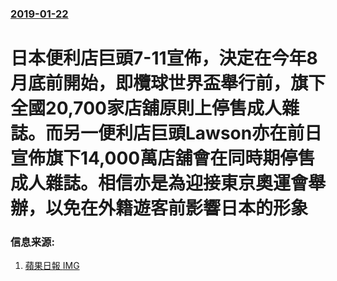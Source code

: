 ### [2019-01-22](/news/2019/01/22/index.md)

##### 
# 日本便利店巨頭7-11宣佈，決定在今年8月底前開始，即欖球世界盃舉行前，旗下全國20,700家店舖原則上停售成人雜誌。而另一便利店巨頭Lawson亦在前日宣佈旗下14,000萬店舖會在同時期停售成人雜誌。相信亦是為迎接東京奧運會舉辦，以免在外籍遊客前影響日本的形象 




### 信息来源:

1. [蘋果日報 ](https://hk.news.appledaily.com/international/daily/article/20190123/20597206) [IMG](https://static.appledaily.hk/images/apple-photos/apple/20190123/720pix/chris91.png)
